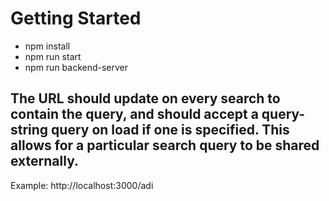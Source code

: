 # Getting Started

- npm install
- npm run start
- npm run backend-server

## The URL should update on every search to contain the query, and should accept a query-string query on load if one is specified. This allows for a particular search query to be shared externally.

Example: http://localhost:3000/adi
